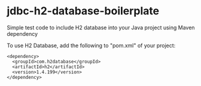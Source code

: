 # jdbc-h2-database-boilerplate
Simple test code to include H2 database into your Java project using Maven dependency

To use H2 Database, add the following to "pom.xml" of your project:
	
~~~~
<dependency>
  <groupId>com.h2database</groupId>
  <artifactId>h2</artifactId>
  <version>1.4.199</version>
</dependency>
~~~~
